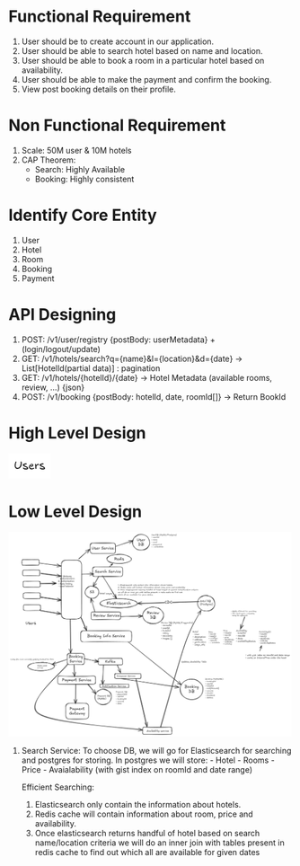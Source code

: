 # Functional Requirement
1. User should be to create account in our application.
2. User should be able to search hotel based on name and location.
3. User should be able to book a room in a particular hotel based on availability.
4. User should be able to make the payment and confirm the booking.
5. View post booking details on their profile.

# Non Functional Requirement
1. Scale: 50M user & 10M hotels
2. CAP Theorem:
    - Search: Highly Available
    - Booking: Highly consistent

# Identify Core Entity
1. User
2. Hotel
3. Room
4. Booking
5. Payment

# API Designing
1. POST: /v1/user/registry {postBody: userMetadata} + (login/logout/update)
2. GET: /v1/hotels/search?q={name}&l={location}&d={date} -> List[HotelId(partial data)] : pagination
3. GET: /v1/hotels/{hotelId}/{date} -> Hotel Metadata (available rooms, review, ...) {json}
4. POST: /v1/booking {postBody: hotelId, date, roomId[]} -> Return BookId

# High Level Design
![alt text](image.png)


# Low Level Design
![alt text](image-2.png)
1. Search Service: To choose DB, we will go for Elasticsearch for searching and postgres for storing.
    In postgres we will store:
        - Hotel
        - Rooms
        - Price
        - Avaialability (with gist index on roomId and date range)
    
    Efficient Searching:
    1. Elasticsearch only contain the information about hotels.
    2. Redis cache will contain information about room, price and availability.
    3. Once elasticsearch returns handful of hotel based on search name/location criteria
    we will do an inner join with tables present in redis cache to find out 
    which all are available for given dates